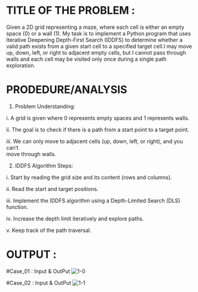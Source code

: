 # TITLE OF THE PROBLEM :

Given a 2D grid representing a maze, where each cell is either an empty space (0) or a wall (1). My task is to implement a Python program that uses Iterative Deepening Depth-First Search (IDDFS) to determine whether a valid path exists from a given start cell to a specified target cell.I may move up, down, left, or right to adjacent empty cells, but I cannot pass through walls and each cell may be visited only once during a single path exploration.

# PRODEDURE/ANALYSIS 

1. Problem Understanding:
   
i.  A grid is given where 0 represents empty spaces and 1 represents walls.

ii. The goal is to check if there is a path from a start point to a target point. 

iii. We can only move to adjacent cells (up, down, left, or right), and you can’t  
move through walls. 



2. IDDFS Algorithm Steps:

i.  Start by reading the grid size and its content (rows and columns). 

ii. Read the start and target positions.

iii. Implement the IDDFS algorithm using a Depth-Limited Search (DLS)     
function. 

iv. Increase the depth limit iteratively and explore paths. 

v.  Keep track of the path traversal. 

# OUTPUT : 

#Case_01 : Input & OutPut
![1-0](https://github.com/user-attachments/assets/2e7ff4bd-9918-4b8f-ae0c-f73db3853b14)

#Case_02 : Input & OutPut
![1-1](https://github.com/user-attachments/assets/cac19f53-30a7-4eff-81f6-4c2e34847268)
